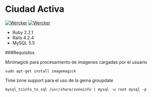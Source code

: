 # Ciudad Activa 

[![Wercker](https://img.shields.io/wercker/ci/wercker/docs.svg)](http://ca-sgm1.rhcloud.com/) [![Wercker](https://img.shields.io/github/license/mashape/apistatus.svg)](http://ca-sgm1.rhcloud.com/)


* Ruby 2.2.1
* Rails 4.2.4
* MySQL 5.5


###Requisitos

Minimagick para procesamiento de imágenes cargadas por el usuario
	
	sudo apt-get install imagemagick

Time zone support para el uso de la gema groupdate
	
	mysql_tzinfo_to_sql /usr/share/zoneinfo | mysql -u root mysql -p

